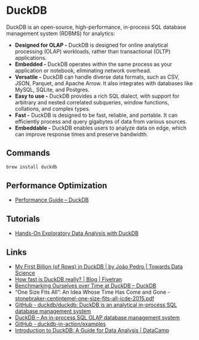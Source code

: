 # DuckDB

DuckDB is an open-source, high-performance, in-process SQL database management system (RDBMS) for analytics:

- **Designed for OLAP -** DuckDB is designed for online analytical processing (OLAP) workloads, rather than transactional (OLTP) applications.
- **Embedded -** DuckDB operates within the same process as your application or notebook, eliminating network overhead.
- **Versatile -** DuckDB can handle diverse data formats, such as CSV, JSON, Parquet, and Apache Arrow. It also integrates with databases like MySQL, SQLite, and Postgres.
- **Easy to use -** DuckDB provides a rich SQL dialect, with support for arbitrary and nested correlated subqueries, window functions, collations, and complex types.
- **Fast -** DuckDB is designed to be fast, reliable, and portable. It can efficiently process and query gigabytes of data from various sources.
- **Embeddable -** DuckDB enables users to analyze data on edge, which can improve response times and preserve bandwidth.

## Commands

```bash
brew install duckdb
```

## Performance Optimization

- [Performance Guide – DuckDB](https://duckdb.org/docs/guides/performance/overview.html)

## Tutorials

- [Hands-On Exploratory Data Analysis with DuckDB](https://www.packtpub.com/en-us/learning/how-to-tutorials/hands-on-exploratory-data-analysis-with-duckdb)

## Links

- [My First Billion (of Rows) in DuckDB | by João Pedro | Towards Data Science](https://towardsdatascience.com/my-first-billion-of-rows-in-duckdb-11873e5edbb5)
- [How fast is DuckDB really? | Blog | Fivetran](https://www.fivetran.com/blog/how-fast-is-duckdb-really)
- [Benchmarking Ourselves over Time at DuckDB – DuckDB](https://duckdb.org/2024/06/26/benchmarks-over-time.html)
- “One Size Fits All”: An Idea Whose Time Has Come and Gone - [stonebraker-centintemel-one-size-fits-all-icde-2015.pdf](https://blobs.duckdb.org/papers/stonebraker-centintemel-one-size-fits-all-icde-2015.pdf)
- [GitHub - duckdb/duckdb: DuckDB is an analytical in-process SQL database management system](https://github.com/duckdb/duckdb)
- [DuckDB – An in-process SQL OLAP database management system](https://duckdb.org/)
- [GitHub - duckdb-in-action/examples](https://github.com/duckdb-in-action/examples)
- [Introduction to DuckDB: A Guide for Data Analysis | DataCamp](https://www.datacamp.com/blog/an-introduction-to-duckdb-what-is-it-and-why-should-you-use-it)
